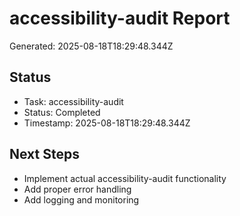# accessibility-audit Report

Generated: 2025-08-18T18:29:48.344Z

## Status
- Task: accessibility-audit
- Status: Completed
- Timestamp: 2025-08-18T18:29:48.344Z

## Next Steps
- Implement actual accessibility-audit functionality
- Add proper error handling
- Add logging and monitoring
